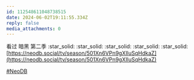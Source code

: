 ```yaml
---
id: 112548611048738515
date: 2024-06-02T19:11:55.334Z
reply: false
media_attachments: 0
---
```


看过 暗黑 第二季 :star_solid: :star_solid: :star_solid: :star_solid: :star_solid:   
[https://neodb.social/tv/season/501Xn6VPn9gXIluSqHdkaZ](https://neodb.social/tv/season/501Xn6VPn9gXIluSqHdkaZ)

[#NeoDB](https://e5n.cc/tags/NeoDB)

